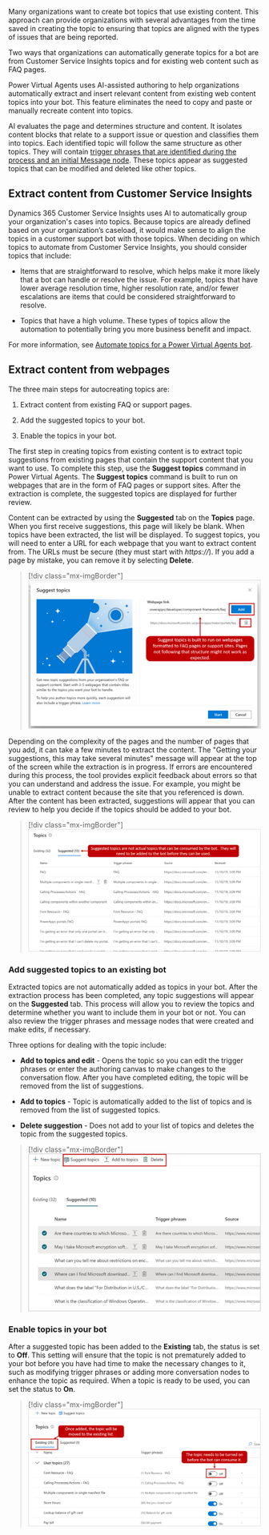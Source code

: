 Many organizations want to create bot topics that use existing content. This approach can provide organizations with several advantages from the time saved in creating the topic to ensuring that topics are aligned with the types of issues that are being reported. 

Two ways that organizations can automatically generate topics for a bot are from Customer Service Insights topics and for existing web content such as FAQ pages. 

Power Virtual Agents uses AI-assisted authoring to help organizations automatically extract and insert relevant content from existing web content topics into your bot. This feature eliminates the need to copy and paste or manually recreate content into topics.

AI evaluates the page and determines structure and content. It isolates content blocks that relate to a support issue or question and classifies them into topics. Each identified topic will follow the same structure as other topics. They will contain [trigger phrases that are identified during the process and an initial Message node](https://docs.microsoft.com/power-virtual-agents/authoring-create-edit-topics/?azure-portal=true). These topics appear as suggested topics that can be modified and deleted like other topics.

## Extract content from Customer Service Insights 

Dynamics 365 Customer Service Insights uses AI to automatically group your organization's cases into topics. Because topics are already defined based on your organization’s caseload, it would make sense to align the topics in a customer support bot with those topics. When deciding on which topics to automate from Customer Service Insights, you should consider topics that include: 

- Items that are straightforward to resolve, which helps make it more likely that a bot can handle or resolve the issue. For example, topics that have lower average resolution time, higher resolution rate, and/or fewer escalations are items that could be considered straightforward to resolve.

- Topics that have a high volume. These types of topics allow the automation to potentially bring you more business benefit and impact. 

For more information, see [Automate topics for a Power Virtual Agents bot](https://docs.microsoft.com/dynamics365/ai/customer-service-insights/automate-topics).

## Extract content from webpages

The three main steps for autocreating topics are:

1. Extract content from existing FAQ or support pages.

1. Add the suggested topics to your bot.

1. Enable the topics in your bot.

The first step in creating topics from existing content is to extract topic suggestions from existing pages that contain the support content that you want to use. To complete this step, use the **Suggest topics** command in Power Virtual Agents. The **Suggest topics** command is built to run on webpages that are in the form of FAQ pages or support sites. After the extraction is complete, the suggested topics are displayed for further review.

Content can be extracted by using the **Suggested** tab on the **Topics** page. When you first receive suggestions, this page will likely be blank. When topics have been extracted, the list will be displayed. To suggest topics, you will need to enter a URL for each webpage that you want to extract content from. The URLs must be secure (they must start with *https://*). If you add a page by mistake, you can remove it by selecting **Delete**.

> [!div class="mx-imgBorder"]
> [![Suggest topics is built to run on webpages formatted as FAQ pages or support sites. Pages not following that structure might not work as expected.](../media/4-1.png)](../media/4-1.png#lightbox)

Depending on the complexity of the pages and the number of pages that you add, it can take a few minutes to extract the content. The "Getting your suggestions, this may take several minutes" message will appear at the top of the screen while the extraction is in progress. If errors are encountered during this process, the tool provides explicit feedback about errors so that you can understand and address the issue. For example, you might be unable to extract content because the site that you referenced is down. After the content has been extracted, suggestions will appear that you can review to help you decide if the topics should be added to your bot.

> [!div class="mx-imgBorder"]
> [![Suggested topics are not actual topics that can be consumed by the bot. They must be added to the bot before use.](../media/4-3.png)](../media/4-3.png#lightbox)

### Add suggested topics to an existing bot

Extracted topics are not automatically added as topics in your bot. After the extraction process has been completed, any topic suggestions will appear on the **Suggested** tab. This process will allow you to review the topics and determine whether you want to include them in your bot or not. You can also review the trigger phrases and message nodes that were created and make edits, if necessary.

Three options for dealing with the topic include:

- **Add to topics and edit** - Opens the topic so you can edit the trigger phrases or enter the authoring canvas to make changes to the conversation flow. After you have completed editing, the topic will be removed from the list of suggestions.

- **Add to topics** - Topic is automatically added to the list of topics and is removed from the list of suggested topics.

- **Delete suggestion** - Does not add to your list of topics and deletes the topic from the suggested topics.

> [!div class="mx-imgBorder"]
> [![Suggest topics and add to topics](../media/4-4.png)](../media/4-4.png#lightbox)

### Enable topics in your bot

After a suggested topic has been added to the **Existing** tab, the status is set to **Off**. This setting will ensure that the topic is not prematurely added to your bot before you have had time to make the necessary changes to it, such as modifying trigger phrases or adding more conversation nodes to enhance the topic as required. When a topic is ready to be used, you can set the status to **On**.

> [!div class="mx-imgBorder"]
> [![After it has been added, the topic moves to the existing list. Turn on the topic so the bot can consume it.](../media/4-5.png)](../media/4-5.png#lightbox)
